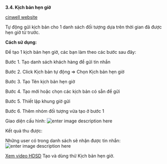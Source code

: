 **3.4. Kịch bản hẹn giờ**

[cinwell website](https://www.youtube.com/embed/2_AWW2NjB54 ':include :type=iframe width=100% height=400px')

Tự động gửi kịch bản cho 1 danh sách đối tượng dựa trên thời gian đã được hẹn giờ từ trước.

**Cách sử dụng:**

Để tạo 1 kịch bản hẹn giờ, các bạn làm theo các bước sau đây:

Bước 1. Tạo danh sách khách hàng để gửi tin nhắn

Bước 2. Click Kịch bản tự động => Chọn Kịch bản hẹn giờ

Bước 3. Tạo Tên kịch bản hẹn giờ

Bước 4. Tạo mới hoặc chọn các kịch bản có sẵn để gửi

Bước 5. Thiết lập khung giờ gửi

Bước 6. Thêm nhóm đối tượng vừa tạo ở bước 1

Giao diện cấu hình:
![enter image description here](https://static8.muarecdn.com/original/muare/images/2019/11/19/5383813_41.png)

Kết quả thu được:

Những user có trong danh sách sẽ nhận được tin nhắn:
![enter image description here](https://static8.muarecdn.com/original/muare/images/2019/11/19/5383822_42.png)

[Xem video HDSD](https://youtu.be/2_AWW2NjB54?list=PLYQfkp8M9WLWe-uVRzY8PaKyo_k5NO2l7) Tạo và dùng thử Kịch bản hẹn giờ.


